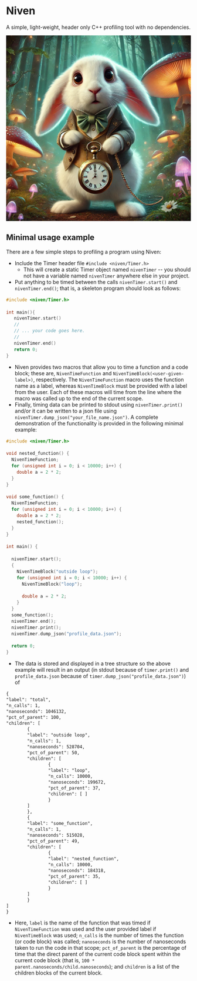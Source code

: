 # Niven

A simple, light-weight, header only C++ profiling tool with no dependencies. 


<!-- ![alt text](https://github.com/BenAlheit/niven/blob/main/resources/niven.png?raw=true) -->

<p align="center">
  <img src="https://github.com/BenAlheit/niven/blob/main/resources/niven.png?raw=true" alt="Niven image"/>
</p>

## Minimal usage example

There are a few simple steps to profiling a program using Niven:
 - Include the Timer header file `#include <niven/Timer.h>`
    * This will create a static Timer object named `nivenTimer` -- you should not have a variable named `nivenTimer` anywhere else in your project.
 - Put anything to be timed between the calls `nivenTimer.start()` and `nivenTimer.end()`; that is, a skeleton program should look as follows:
 ```C++
#include <niven/Timer.h>

int main(){
    nivenTimer.start()
    //
    // ... your code goes here.
    //
    nivenTimer.end()
    return 0;
}

```
 - Niven provides two macros that allow you to time a function and a code block; these are, `NivenTimeFunction` and `NivenTimeBlock(<user-given-label>)`, respectively. The `NivenTimeFunction` macro uses the function name as a label, whereas `NivenTimeBlock` must be provided with a label from the user. Each of these macros will time from the line where the macro was called up to the end of the current scope. 
 - Finally, timing data can be printed to stdout using `nivenTimer.print()` and/or it can be written to a json file using `nivenTimer.dump_json("your_file_name.json")`. A complete demonstration of the functionality is provided in the following minimal example:
```C++
#include <niven/Timer.h>

void nested_function() {
  NivenTimeFunction;
  for (unsigned int i = 0; i < 10000; i++) {
    double a = 2 * 2;
  }
}

void some_function() {
  NivenTimeFunction;
  for (unsigned int i = 0; i < 10000; i++) {
    double a = 2 * 2;
    nested_function();
  }
}

int main() {

  nivenTimer.start();
  {
    NivenTimeBlock("outside loop");
    for (unsigned int i = 0; i < 10000; i++) {
      NivenTimeBlock("loop");

      double a = 2 * 2;
    }
  }
  some_function();
  nivenTimer.end();
  nivenTimer.print();
  nivenTimer.dump_json("profile_data.json");

  return 0;
}
```
 - The data is stored and displayed in a tree structure so the above example will result in an output (in stdout because of `timer.print()` and `profile_data.json` because of `timer.dump_json("profile_data.json")`) of
```
{
"label": "total",
"n_calls": 1,
"nanoseconds": 1046132,
"pct_of_parent": 100,
"children": [
        {
        "label": "outside loop",
        "n_calls": 1,
        "nanoseconds": 528704,
        "pct_of_parent": 50,
        "children": [
                {
                "label": "loop",
                "n_calls": 10000,
                "nanoseconds": 199672,
                "pct_of_parent": 37,
                "children": [ ]
                }
        ]
        },
        {
        "label": "some_function",
        "n_calls": 1,
        "nanoseconds": 515028,
        "pct_of_parent": 49,
        "children": [
                {
                "label": "nested_function",
                "n_calls": 10000,
                "nanoseconds": 184318,
                "pct_of_parent": 35,
                "children": [ ]
                }
        ]
        }
]
}
```
- Here, `label` is the name of the function that was timed if `NivenTimeFunction` was used and the user provided label if `NivenTimeBlock` was used; `n_calls` is the number of times the function (or code block) was called; `nanoseconds` is the number of nanoseconds taken to run the code in that scope; `pct_of_parent` is the percentage of time that the direct parent of the current code block spent within the current code block (that is, `100 * parent.nanoseconds/child.nanoseconds`); and `children` is a list of the children blocks of the current block.

